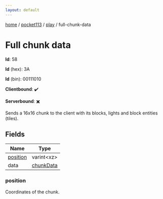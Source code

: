 ```yaml
---
layout: default
---
```


[home](/)  /  [pocket113](/protocol/pocket113)  /  [play](/protocol/pocket113/play)  /  full-chunk-data

# Full chunk data

**Id**: 58

**Id** (hex): 3A

**Id** (bin): 00111010

**Clientbound**: ✔️

**Serverbound**: ✖️

Sends a 16x16 chunk to the client with its blocks, lights and block entities (tiles).

## Fields

Name | Type
---|---
[position](#position) | varint&lt;xz&gt;
data | [chunkData](/protocol/pocket113/types/chunk-data)

### position

Coordinates of the chunk.
